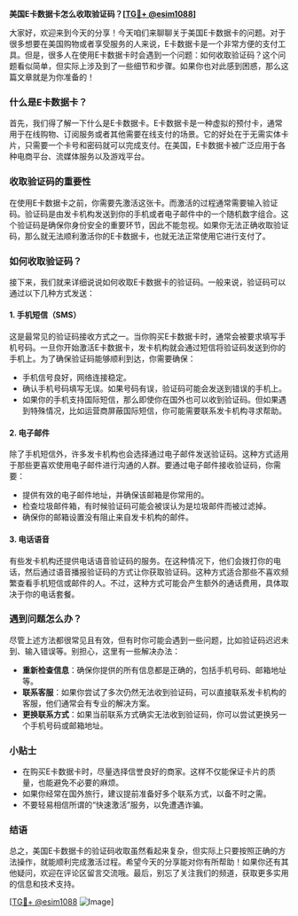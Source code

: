 **美国E卡数据卡怎么收取验证码？[[TG💪+ @esim1088](https://t.me/s/esim1088)]**

大家好，欢迎来到今天的分享！今天咱们来聊聊关于美国E卡数据卡的问题。对于很多想要在美国购物或者享受服务的人来说，E卡数据卡是一个非常方便的支付工具。但是，很多人在使用E卡数据卡时会遇到一个问题：如何收取验证码？这个问题看似简单，但实际上涉及到了一些细节和步骤。如果你也对此感到困惑，那么这篇文章就是为你准备的！

### 什么是E卡数据卡？

首先，我们得了解一下什么是E卡数据卡。E卡数据卡是一种虚拟的预付卡，通常用于在线购物、订阅服务或者其他需要在线支付的场景。它的好处在于无需实体卡片，只需要一个卡号和密码就可以完成支付。在美国，E卡数据卡被广泛应用于各种电商平台、流媒体服务以及游戏平台。

### 收取验证码的重要性

在使用E卡数据卡之前，你需要先激活这张卡。而激活的过程通常需要输入验证码。验证码是由发卡机构发送到你的手机或者电子邮件中的一个随机数字组合。这个验证码是确保你身份安全的重要环节，因此不能忽视。如果你无法正确收取验证码，那么就无法顺利激活你的E卡数据卡，也就无法正常使用它进行支付了。

### 如何收取验证码？

接下来，我们就来详细说说如何收取E卡数据卡的验证码。一般来说，验证码可以通过以下几种方式发送：

#### 1. 手机短信（SMS）

这是最常见的验证码接收方式之一。当你购买E卡数据卡时，通常会被要求填写手机号码。一旦你开始激活E卡数据卡，发卡机构就会通过短信将验证码发送到你的手机上。为了确保验证码能够顺利到达，你需要确保：

- 手机信号良好，网络连接稳定。
- 确认手机号码填写无误。如果号码有误，验证码可能会发送到错误的手机上。
- 如果你的手机支持国际短信，那么即使你在国外也可以收到验证码。但如果遇到特殊情况，比如运营商屏蔽国际短信，你可能需要联系发卡机构寻求帮助。

#### 2. 电子邮件

除了手机短信外，许多发卡机构也会选择通过电子邮件发送验证码。这种方式适用于那些更喜欢使用电子邮件进行沟通的人群。要通过电子邮件接收验证码，你需要：

- 提供有效的电子邮件地址，并确保该邮箱是你常用的。
- 检查垃圾邮件箱，有时候验证码可能会被误认为是垃圾邮件而被过滤掉。
- 确保你的邮箱设置没有阻止来自发卡机构的邮件。

#### 3. 电话语音

有些发卡机构还提供电话语音验证码的服务。在这种情况下，他们会拨打你的电话，然后通过语音播报验证码的方式让你获取验证码。这种方式适合那些不喜欢频繁查看手机短信或邮件的人。不过，这种方式可能会产生额外的通话费用，具体取决于你的电话套餐。

### 遇到问题怎么办？

尽管上述方法都很常见且有效，但有时你可能会遇到一些问题，比如验证码迟迟未到、输入错误等。别担心，这里有一些解决办法：

- **重新检查信息**：确保你提供的所有信息都是正确的，包括手机号码、邮箱地址等。
- **联系客服**：如果你尝试了多次仍然无法收到验证码，可以直接联系发卡机构的客服，他们通常会有专业的解决方案。
- **更换联系方式**：如果当前联系方式确实无法收到验证码，你可以尝试更换另一个手机号码或邮箱地址。

### 小贴士

- 在购买E卡数据卡时，尽量选择信誉良好的商家。这样不仅能保证卡片的质量，也能避免不必要的麻烦。
- 如果你经常在国外旅行，建议提前准备好多个联系方式，以备不时之需。
- 不要轻易相信所谓的“快速激活”服务，以免遭遇诈骗。

### 结语

总之，美国E卡数据卡的验证码收取虽然看起来复杂，但实际上只要按照正确的方法操作，就能顺利完成激活过程。希望今天的分享能对你有所帮助！如果你还有其他疑问，欢迎在评论区留言交流哦。最后，别忘了关注我们的频道，获取更多实用的信息和技术支持。

[[TG💪+ @esim1088](https://t.me/s/esim1088) ![Image](https://i.postimg.cc/4NQfJmqS/Snipaste-2025-05-13-00-14-12.png)]